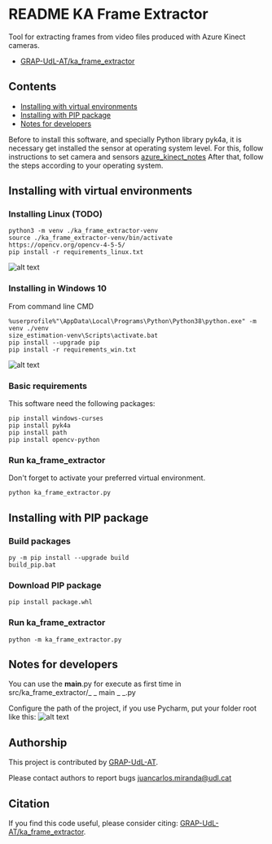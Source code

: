 # README KA Frame Extractor
Tool for extracting frames from video files produced with Azure Kinect cameras. 

* [GRAP-UdL-AT/ka_frame_extractor](https://github.com/GRAP-UdL-AT/ka_frame_extractor)

## Contents
* [Installing with virtual environments](https://github.com/GRAP-UdL-AT/ka_frame_extractor)
* [Installing with PIP package](https://github.com/GRAP-UdL-AT/ka_frame_extractor)
* [Notes for developers](https://github.com/GRAP-UdL-AT/ka_frame_extractor)

Before to install this software, and specially Python library pyk4a, it is necessary get installed the sensor at operating system level. For this, follow
instructions to set camera and sensors [azure_kinect_notes](https://github.com/juancarlosmiranda/azure_kinect_notes) 
After that, follow the steps according to your operating system.

## Installing with virtual environments
### Installing Linux (TODO)
```
python3 -m venv ./ka_frame_extractor-venv
source ./ka_frame_extractor-venv/bin/activate
https://opencv.org/opencv-4-5-5/
pip install -r requirements_linux.txt
```

![alt text](https://github.com/GRAP-UdL-AT/ka_frame_extractor/blob/main/img/screen_linux.png?raw=true)


### Installing in Windows 10
From command line CMD
```
%userprofile%"\AppData\Local\Programs\Python\Python38\python.exe" -m venv ./venv
size_estimation-venv\Scripts\activate.bat
pip install --upgrade pip
pip install -r requirements_win.txt
```

![alt text](https://github.com/GRAP-UdL-AT/ka_frame_extractor/blob/main/img/screen_win.png?raw=true)

### Basic requirements
This software need the following packages:
```
pip install windows-curses
pip install pyk4a
pip install path
pip install opencv-python
```

### Run ka_frame_extractor
Don't forget to activate your preferred virtual environment.
```
python ka_frame_extractor.py
```

## Installing with PIP package
### Build packages
```
py -m pip install --upgrade build
build_pip.bat
```
### Download PIP package
```
pip install package.whl
```

### Run ka_frame_extractor
```
python -m ka_frame_extractor.py
```

## Notes for developers
You can use the __main__.py for execute as first time in src/ka_frame_extractor/_ _ main _ _.py

Configure the path of the project, if you use Pycharm, put your folder root like this:
![alt text](https://github.com/GRAP-UdL-AT/ka_frame_extractor/blob/main/img/configuration_pycharm.png?raw=true)


## Authorship
This project is contributed by [GRAP-UdL-AT](http://www.grap.udl.cat/en/index.html).

Please contact authors to report bugs juancarlos.miranda@udl.cat

## Citation

If you find this code useful, please consider citing:
[GRAP-UdL-AT/ka_frame_extractor](https://github.com/GRAP-UdL-AT/ka_frame_extractor/).
